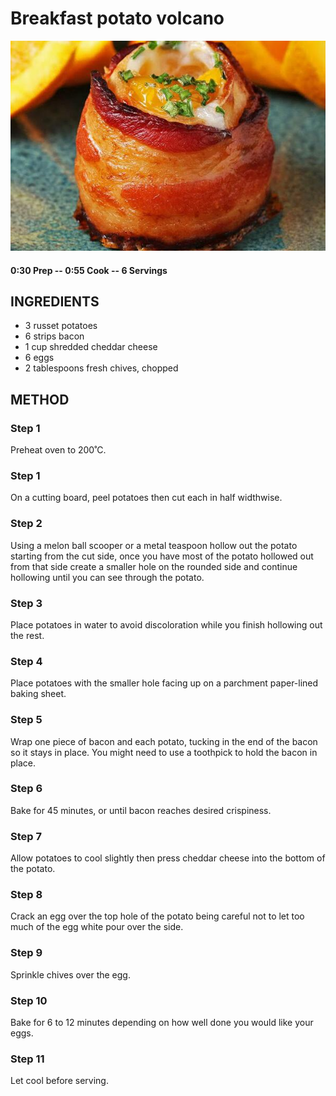 # Breakfast potato volcano
![](https://raw.githubusercontent.com/fuzzwah/recipes/images/pics/Breakfast_potato_volcano.jpg)
#### 0:30 Prep -- 0:55 Cook -- 6 Servings
## INGREDIENTS
* 3 russet potatoes
* 6 strips bacon
* 1 cup  shredded cheddar cheese
* 6 eggs
* 2 tablespoons fresh chives, chopped
## METHOD
### Step 1
Preheat oven to 200˚C.
### Step 1
On a cutting board, peel potatoes then cut each in half widthwise.
### Step 2
Using a melon ball scooper or a metal teaspoon hollow out the potato starting from the cut side, once you have most of the potato hollowed out from that side create a smaller hole on the rounded side and continue hollowing until you can see through the potato.
### Step 3
Place potatoes in water to avoid discoloration while you finish hollowing out the rest.
### Step 4
Place potatoes with the smaller hole facing up on a parchment paper-lined baking sheet.
### Step 5
Wrap one piece of bacon and each potato, tucking in the end of the bacon so it stays in place. You might need to use a toothpick to hold the bacon in place.
### Step 6
Bake for 45 minutes, or until bacon reaches desired crispiness.
### Step 7
Allow potatoes to cool slightly then press cheddar cheese into the bottom of the potato.
### Step 8
Crack an egg over the top hole of the potato being careful not to let too much of the egg white pour over the side.
### Step 9
Sprinkle chives over the egg.
### Step 10
Bake for 6 to 12 minutes depending on how well done you would like your eggs.
### Step 11
Let cool before serving.
